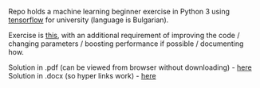 Repo holds a machine learning beginner exercise in Python 3 using [tensorflow](https://pypi.org/project/tensorflow/) for university (language is Bulgarian).

Exercise is [this](https://github.com/nikoladevelops/machine-learning-exercise/blob/main/%D0%92%D0%9C%D0%A3-%D0%97%D0%B0%D0%B4%D0%B0%D1%87%D0%B01.ipynb), with an additional requirement of improving the code / changing parameters / boosting performance if possible / documenting how.

Solution in .pdf (can be viewed from browser without downloading) - [here](https://github.com/nikoladevelops/machine-learning-exercise/blob/main/machine-learning-exercise.pdf) <br>
Solution in .docx (so hyper links work) - [here](https://github.com/nikoladevelops/machine-learning-exercise/blob/main/machine-learning-exercise.docx)
